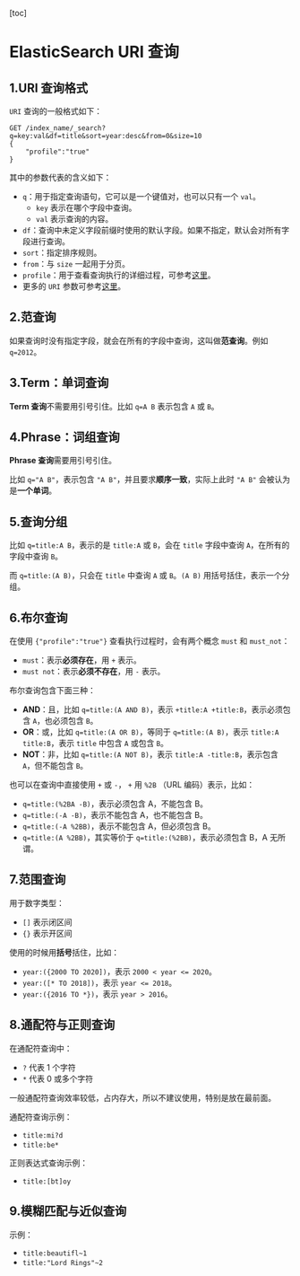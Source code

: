 [toc]



# ElasticSearch URI 查询

## 1.URI 查询格式

`URI` 查询的一般格式如下：

```shell
GET /index_name/_search?q=key:val&df=title&sort=year:desc&from=0&size=10
{
	"profile":"true"
}
```

其中的参数代表的含义如下：

- `q`：用于指定查询语句，它可以是一个键值对，也可以只有一个 `val`。
  - `key` 表示在哪个字段中查询。
  - `val` 表示查询的内容。
- `df`：查询中未定义字段前缀时使用的默认字段。如果不指定，默认会对所有字段进行查询。
- `sort`：指定排序规则。
- `from`：与 `size` 一起用于分页。
- `profile`：用于查看查询执行的详细过程，可参考[这里](https://www.elastic.co/guide/en/elasticsearch/reference/7.0/search-profile.html)。
- 更多的 `URI` 参数可参考[这里](https://www.elastic.co/guide/en/elasticsearch/reference/7.0/search-uri-request.html)。



## 2.范查询

如果查询时没有指定字段，就会在所有的字段中查询，这叫做**范查询**。例如 `q=2012`。



## 3.Term：单词查询

**Term 查询**不需要用引号引住。比如 `q=A B` 表示包含 `A` 或 `B`。



## 4.Phrase：词组查询

**Phrase 查询**需要用引号引住。

比如 `q="A B"`，表示包含 `"A B"`，并且要求**顺序一致**，实际上此时 `"A B"` 会被认为是**一个单词**。



## 5.查询分组

比如 `q=title:A B`，表示的是 `title:A` 或 `B`，会在 `title` 字段中查询 `A`，在所有的字段中查询 `B`。

而 `q=title:(A B)`，只会在 `title` 中查询 `A` 或 `B`。`(A B)` 用括号括住，表示一个分组。



## 6.布尔查询

在使用 `{"profile":"true"}` 查看执行过程时，会有两个概念 `must` 和 `must_not`：

- `must`：表示**必须存在**，用 `+` 表示。
- `must not`：表示**必须不存在**，用 `-` 表示。

布尔查询包含下面三种：

- **AND**：且，比如 `q=title:(A AND B)`，表示 `+title:A +title:B`，表示必须包含 `A`，也必须包含 `B`。
- **OR**：或，比如 `q=title:(A OR B)`，等同于 `q=title:(A B)`，表示 `title:A title:B`，表示 `title` 中包含 `A` 或包含 `B`。
- **NOT**：非，比如 `q=title:(A NOT B)`，表示 `title:A -title:B`，表示包含 `A`，但不能包含 `B`。

也可以在查询中直接使用 `+` 或 `-`， `+` 用 `%2B` （URL 编码）表示，比如：

- `q=title:(%2BA -B)`，表示必须包含 A，不能包含 B。
- `q=title:(-A -B)`，表示不能包含 A，也不能包含 B。
- `q=title:(-A %2BB)`，表示不能包含 A，但必须包含 B。
- `q=title:(A %2BB)`，其实等价于 `q=title:(%2BB)`，表示必须包含 B，A 无所谓。



## 7.范围查询

用于数字类型：

- `[]` 表示闭区间
- `{}` 表示开区间

使用的时候用**括号**括住，比如：

- `year:({2000 TO 2020])`，表示 `2000 < year <= 2020`。
- `year:([* TO 2018])`，表示 `year <= 2018`。
- `year:({2016 TO *})`，表示 `year > 2016`。



## 8.通配符与正则查询

在通配符查询中：

- `?` 代表 1 个字符
- `*` 代表 0 或多个字符

一般通配符查询效率较低，占内存大，所以不建议使用，特别是放在最前面。

通配符查询示例：

- `title:mi?d`
- `title:be*`

正则表达式查询示例：

- `title:[bt]oy`



## 9.模糊匹配与近似查询

示例：

- `title:beautifl~1`
- `title:"Lord Rings"~2`